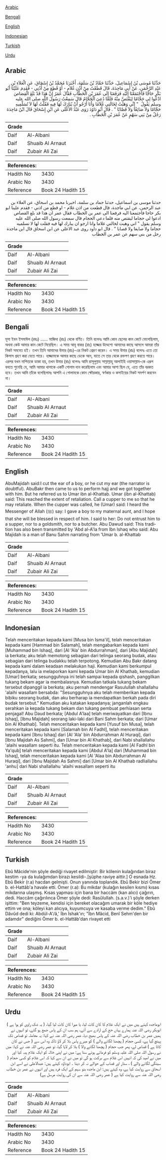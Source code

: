 [Arabic](#arabic)

[Bengali](#bengali)

[English](#english)

[Indonesian](#indonesian)

[Turkish](#turkish)

[Urdu](#urdu)

## Arabic


<div dir="rtl" lang="ar" style={{fontSize:'larger',backgroundColor:'#f8f9fa',padding:20}}>
حَدَّثَنَا مُوسَى بْنُ إِسْمَاعِيلَ، حَدَّثَنَا حَمَّادُ بْنُ سَلَمَةَ، أَخْبَرَنَا مُحَمَّدُ بْنُ إِسْحَاقَ، عَنِ الْعَلاَءِ بْنِ عَبْدِ الرَّحْمَنِ، عَنْ أَبِي مَاجِدَةَ، قَالَ قَطَعْتُ مِنْ أُذُنِ غُلاَمٍ - أَوْ قُطِعَ مِنْ أُذُنِي - فَقَدِمَ عَلَيْنَا أَبُو بَكْرٍ حَاجًّا فَاجْتَمَعْنَا إِلَيْهِ فَرَفَعَنَا إِلَى عُمَرَ بْنِ الْخَطَّابِ فَقَالَ عُمَرُ إِنَّ هَذَا قَدْ بَلَغَ الْقِصَاصَ ادْعُوا لِي حَجَّامًا لِيَقْتَصَّ مِنْهُ فَلَمَّا دُعِيَ الْحَجَّامُ قَالَ سَمِعْتُ رَسُولَ اللَّهِ صلى الله عليه وسلم يَقُولُ ‏ "‏ إِنِّي وَهَبْتُ لِخَالَتِي غُلاَمًا وَأَنَا أَرْجُو أَنْ يُبَارَكَ لَهَا فِيهِ فَقُلْتُ لَهَا لاَ تُسَلِّمِيهِ حَجَّامًا وَلاَ صَائِغًا وَلاَ قَصَّابًا ‏"‏ ‏.‏ قَالَ أَبُو دَاوُدَ رَوَى عَبْدُ الأَعْلَى عَنِ ابْنِ إِسْحَاقَ قَالَ ابْنُ مَاجِدَةَ رَجُلٌ مِنْ بَنِي سَهْمٍ عَنْ عُمَرَ بْنِ الْخَطَّابِ ‏.‏
</div>
<div style={{backgroundColor:'#f8f9fa',padding:20, marginBottom: 10}}><table> <thead> <tr> <th>Grade</th> <th></th> </tr> </thead> <tbody> <tr><td>Daif</td><td>Al-Albani</td></tr><tr><td>Daif</td><td>Shuaib Al Arnaut</td></tr><tr><td>Daif</td><td>Zubair Ali Zai</td></tr></tbody></table><table> <thead> <tr> <th>References:</th> <th></th> </tr> </thead> <tbody><tr><td>Hadith No</td><td>3430</td></tr><tr><td>Arabic No</td><td>3430</td></tr><tr><td>Reference</td><td>Book 24 Hadith 15</td></tr></tbody></table></div>


<div dir="rtl" lang="ar" style={{fontSize:'larger',backgroundColor:'#f8f9fa',padding:20}}>
حدثنا موسى بن اسماعيل، حدثنا حماد بن سلمة، اخبرنا محمد بن اسحاق، عن العلاء بن عبد الرحمن، عن ابي ماجدة، قال قطعت من اذن غلام - او قطع من اذني - فقدم علينا ابو بكر حاجا فاجتمعنا اليه فرفعنا الى عمر بن الخطاب فقال عمر ان هذا قد بلغ القصاص ادعوا لي حجاما ليقتص منه فلما دعي الحجام قال سمعت رسول الله صلى الله عليه وسلم يقول " اني وهبت لخالتي غلاما وانا ارجو ان يبارك لها فيه فقلت لها لا تسلميه حجاما ولا صايغا ولا قصابا " . قال ابو داود روى عبد الاعلى عن ابن اسحاق قال ابن ماجدة رجل من بني سهم عن عمر بن الخطاب
</div>
<div style={{backgroundColor:'#f8f9fa',padding:20, marginBottom: 10}}><table> <thead> <tr> <th>Grade</th> <th></th> </tr> </thead> <tbody> <tr><td>Daif</td><td>Al-Albani</td></tr><tr><td>Daif</td><td>Shuaib Al Arnaut</td></tr><tr><td>Daif</td><td>Zubair Ali Zai</td></tr></tbody></table><table> <thead> <tr> <th>References:</th> <th></th> </tr> </thead> <tbody><tr><td>Hadith No</td><td>3430</td></tr><tr><td>Arabic No</td><td>3430</td></tr><tr><td>Reference</td><td>Book 24 Hadith 15</td></tr></tbody></table></div>

## Bengali


<div dir="ltr" lang="bn" style={{fontSize:'larger',backgroundColor:'#f8f9fa',padding:20}}>
মূসা ইবন ইসমাঈল (রহঃ) ...... মাজিদা (রাঃ) থেকে বর্ণিত। তিনি বলেনঃ আমি কোন ছেলের কান কেটে ফেলেছিলাম, অথবা কেউ আমার কান কেটে নিয়েছিল। এ সময় আবূ বাকর (রাঃ) হজ্জের উদ্দেশ্যে আমাদের কাছে আসলে আমরা তাঁর নিকট সমবেত হই। তখন তিনি আমাদের উমার (রাঃ)-এর নিকট প্রেরণ করেন। এ সময় উমার (রাঃ) বলেনঃ এতে তো কিসাস গ্রহণ করা যেতে পারে। হাজ্জামকে আমার কাছে ডেকে আন, যাতে সে তার থেকে রক্তপণ গ্রহণ করতে পারে। এরপর যখন নাপিতকে ডাকা হয়, তখন উমার (রাঃ) বলেনঃ আমি রাসূলুল্লাহ সাল্লাল্লাহু আলাইহি ওয়াসাল্লাম-কে এরূপ বলতে শুনেছি যে, আমি আমার খালাকে একটি গোলাম দান করেছিলাম এবং আমার আশা ছিল যে, এতে তাঁর বরকত হবে। তখন আমি তাঁকে বলেছিলামঃ আপনি এ গোলামকে কোন ক্ষৌরকার, স্বর্ণকার ও কসাইয়ের নিকট সমর্পণ করবেন না।
</div>
<div style={{backgroundColor:'#f8f9fa',padding:20, marginBottom: 10}}><table> <thead> <tr> <th>Grade</th> <th></th> </tr> </thead> <tbody> <tr><td>Daif</td><td>Al-Albani</td></tr><tr><td>Daif</td><td>Shuaib Al Arnaut</td></tr><tr><td>Daif</td><td>Zubair Ali Zai</td></tr></tbody></table><table> <thead> <tr> <th>References:</th> <th></th> </tr> </thead> <tbody><tr><td>Hadith No</td><td>3430</td></tr><tr><td>Arabic No</td><td>3430</td></tr><tr><td>Reference</td><td>Book 24 Hadith 15</td></tr></tbody></table></div>

## English


<div dir="ltr" lang="en" style={{fontSize:'larger',backgroundColor:'#f8f9fa',padding:20}}>
AbuMajidah said:I cut the ear of a boy, or he cut my ear (the narrator is doubtful). AbuBakr then came to us to perform hajj and we got together with him. But he referred us to Umar ibn al-Khattab. Umar (ibn al-Khattab) said: This reached the extent of retaliation. Call a cupper to me so that he may retaliate. When the cupper was called, he (Umar) said: I heard the Messenger of Allah (ﷺ) say: I gave a boy to my maternal aunt, and I hope that she will be blessed in respect of him. I said to her: Do not entrust him to a supper, nor to a goldsmith, nor to a butcher. Abu Dawud said: This tradition has also been transmitted by 'Abd al-A'la from Ibn Ishaq who said: Abu Majidah is a man of Banu Sahm narrating from 'Umar b. al-Khattab
</div>
<div style={{backgroundColor:'#f8f9fa',padding:20, marginBottom: 10}}><table> <thead> <tr> <th>Grade</th> <th></th> </tr> </thead> <tbody> <tr><td>Daif</td><td>Al-Albani</td></tr><tr><td>Daif</td><td>Shuaib Al Arnaut</td></tr><tr><td>Daif</td><td>Zubair Ali Zai</td></tr></tbody></table><table> <thead> <tr> <th>References:</th> <th></th> </tr> </thead> <tbody><tr><td>Hadith No</td><td>3430</td></tr><tr><td>Arabic No</td><td>3430</td></tr><tr><td>Reference</td><td>Book 24 Hadith 15</td></tr></tbody></table></div>

## Indonesian


<div dir="ltr" lang="id" style={{fontSize:'larger',backgroundColor:'#f8f9fa',padding:20}}>
Telah menceritakan kepada kami [Musa bin Isma'il], telah menceritakan kepada kami [Hammad bin Salamah], telah mengabarkan kepada kami [Muhammad bin Ishaq], dari [Al 'Ala' bin Abdurrahman], dari [Abu Majidah] ia berkata; aku telah memotong sebagian dari telinga seorang budak, atau sebagian dari telinga budakku telah terpotong. Kemudian Abu Bakr datang kepada kami dalam keadaan melakukan haji. Kemudian kami berkumpul kepadanya, lalu ia melaporkan kami kepada Umar bin Al Khathab, kemudian [Umar] berkata; sesungguhnya ini telah sampai kepada qishash, panggilkan tukang bekam agar ia membalasnya. Kemudian tatkala tukang bekam tersebut dipanggil ia berkata; aku pernah mendengar Rasulullah shallallahu 'alaihi wasallam bersabda: "Sesungguhnya aku telah memberikan kepada bibiku seorang budak, dan aku berharap ia mendapatkan berkah pada diri budak tersebut." Kemudian aku katakan kepadanya; janganlah engkau serahkan ia kepada tukang bekam dan tukang pembuat perhiasan serta penjagal! Abu Daud berkata; [Abdul A'laa] telah meriwayatkan dari [Ibnu Ishaq], [Ibnu Majidah] seorang laki-laki dari Bani Sahm berkata; dari [Umar bin Al Khathab]. Telah menceritakan kepada kami [Yusuf bin Musa], telah menceritakan kepada kami [Salamah bin Al Fadhl], telah menceritakan kepada kami [Ibnu Ishaq] dari [Al 'Ala' bin Abdurrahman Al Huraqi], dari [Ibnu Majidah As Sahmi], dan [Umar bin Al Khathab], dari Nabi shallallahu 'alaihi wasallam seperti itu. Telah menceritakan kepada kami [Al Fadhl bin Ya'qub] telah menceritakan kepada kami [Abdul A'la] dari [Muhammad bin Ishaq], telah menceritakan kepada kami [Al 'Alaa bin Abdurrahman Al Huraqi], dari [Ibnu Majidah As Sahmi] dari [Umar bin Al Khathab radliallahu 'anhu] dari Nabi shallallahu 'alaihi wasallam seperti itu
</div>
<div style={{backgroundColor:'#f8f9fa',padding:20, marginBottom: 10}}><table> <thead> <tr> <th>Grade</th> <th></th> </tr> </thead> <tbody> <tr><td>Daif</td><td>Al-Albani</td></tr><tr><td>Daif</td><td>Shuaib Al Arnaut</td></tr><tr><td>Daif</td><td>Zubair Ali Zai</td></tr></tbody></table><table> <thead> <tr> <th>References:</th> <th></th> </tr> </thead> <tbody><tr><td>Hadith No</td><td>3430</td></tr><tr><td>Arabic No</td><td>3430</td></tr><tr><td>Reference</td><td>Book 24 Hadith 15</td></tr></tbody></table></div>

## Turkish


<div dir="ltr" lang="tr" style={{fontSize:'larger',backgroundColor:'#f8f9fa',padding:20}}>
Ebû Mâcide'nin şöyle dediği rivayet edilmiştir: Bir kölenin kulağından biraz kestim -ya da kulağımdan birazı kesildi-.[şüphe raviye aittir.] O esnada Hz. Ebû Bekir (r.a) hacdan gelmişti. Onun yanında toplandık. Ebû Bekir bizi Ömer b. el-Hattâb'a havale etti. Ömer (r.a): Bu mikdar (kulağın kesilen kısmı) kısas mikdarına ulaşmış. Kısas yapması için bana bir haccâm (kan alıcı) çağırın, dedi. Haccâm çağırılınca Ömer şöyle dedi: Rasûlullah. (s.a.v.)'i şöyle derken işittim: "Ben teyzeme, kendisi için bereket olacağım umarak bir köle hediye ettim ve ona; köleyi kan alıcıya, kuyumcuya ve kasaba verme dedim." Ebû Dâvûd dedi ki: Abdül-A'/â,' İbn İshak'ın; "İbn Mâcid, Benî Sehm'den bir adamdır" dediğini Ömer b. el-Hattâb'dan rivayet etti
</div>
<div style={{backgroundColor:'#f8f9fa',padding:20, marginBottom: 10}}><table> <thead> <tr> <th>Grade</th> <th></th> </tr> </thead> <tbody> <tr><td>Daif</td><td>Al-Albani</td></tr><tr><td>Daif</td><td>Shuaib Al Arnaut</td></tr><tr><td>Daif</td><td>Zubair Ali Zai</td></tr></tbody></table><table> <thead> <tr> <th>References:</th> <th></th> </tr> </thead> <tbody><tr><td>Hadith No</td><td>3430</td></tr><tr><td>Arabic No</td><td>3430</td></tr><tr><td>Reference</td><td>Book 24 Hadith 15</td></tr></tbody></table></div>

## Urdu


<div dir="rtl" lang="ur" style={{fontSize:'larger',backgroundColor:'#f8f9fa',padding:20}}>
ابوماجدہ کہتے ہیں میں نے ایک غلام کا کان کاٹ لیا، یا میرا کان کاٹ لیا گیا، ( یہ شک راوی کو ہوا ہے ) ابوبکر رضی اللہ عنہ ہمارے یہاں حج کے ارادے سے آئے، ہم سب ان کے پاس جمع ہو گئے، تو انہوں نے ہمیں عمر بن خطاب رضی اللہ عنہ کے پاس بھیج دیا، عمر رضی اللہ عنہ نے کہا: یہ معاملہ تو قصاص تک پہنچ گیا ہے، کسی حجام ( پچھنا لگانے والے ) کو میرے پاس بلا کر لاؤ تاکہ وہ اس سے ( جس نے کان کاٹا ہے ) قصاص لے، پھر جب حجام ( پچھنا لگانے والا ) بلا کر لایا گیا، تو عمر رضی اللہ عنہ نے کہا: میں نے رسول اللہ صلی اللہ علیہ وسلم کو فرماتے ہوئے سنا ہے: میں نے اپنی خالہ کو ایک غلام ہبہ کیا اور میں نے امید کی کہ انہیں اس غلام سے برکت ہو گی تو میں نے ان سے کہا کہ اس غلام کو کسی حجام ( سینگی لگانے والے ) ، سنار اور قصاب کے حوالے نہ کر دینا ۔ ابوداؤد کہتے ہیں: عبدالاعلی نے اسے ابن اسحاق سے روایت کیا ہے، وہ کہتے ہیں: ابن ماجدہ بنو سہم کے ایک فرد ہیں اور انہوں نے عمر بن خطاب رضی اللہ عنہ سے روایت کیا ہے ( عمر رضی اللہ عنہ سے ان کی روایت مرسل ہے)
</div>
<div style={{backgroundColor:'#f8f9fa',padding:20, marginBottom: 10}}><table> <thead> <tr> <th>Grade</th> <th></th> </tr> </thead> <tbody> <tr><td>Daif</td><td>Al-Albani</td></tr><tr><td>Daif</td><td>Shuaib Al Arnaut</td></tr><tr><td>Daif</td><td>Zubair Ali Zai</td></tr></tbody></table><table> <thead> <tr> <th>References:</th> <th></th> </tr> </thead> <tbody><tr><td>Hadith No</td><td>3430</td></tr><tr><td>Arabic No</td><td>3430</td></tr><tr><td>Reference</td><td>Book 24 Hadith 15</td></tr></tbody></table></div>